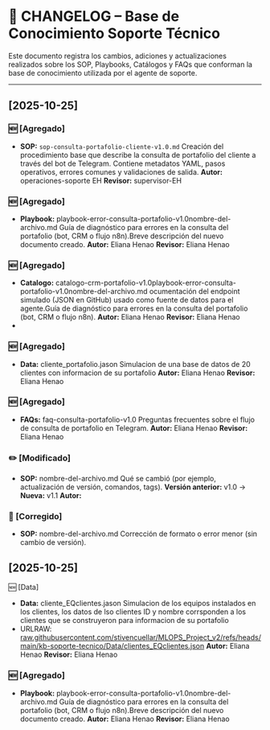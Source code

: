 # 🧾 CHANGELOG – Base de Conocimiento Soporte Técnico

Este documento registra los cambios, adiciones y actualizaciones realizados sobre los SOP, Playbooks, Catálogos y FAQs que conforman la base de conocimiento utilizada por el agente de soporte.

---

## [2025-10-25]

### 🆕 [Agregado]

- **SOP:** `sop-consulta-portafolio-cliente-v1.0.md`
  Creación del procedimiento base que describe la consulta de portafolio del cliente a través del bot de Telegram.
  Contiene metadatos YAML, pasos operativos, errores comunes y validaciones de salida.
  **Autor:** operaciones-soporte EH
  **Revisor:** supervisor-EH

### 🆕 [Agregado]

- **Playbook:** playbook-error-consulta-portafolio-v1.0nombre-del-archivo.md
  Guía de diagnóstico para errores en la consulta del portafolio (bot, CRM o flujo n8n).Breve descripción del nuevo documento creado.
  **Autor:** Eliana Henao<nombre>
  **Revisor:** Eliana Henao

### 🆕 [Agregado]

- **Catalogo:** catalogo-crm-portafolio-v1.0playbook-error-consulta-portafolio-v1.0nombre-del-archivo.md
  ocumentación del endpoint simulado (JSON en GitHub) usado como fuente de datos para el agente.Guía de diagnóstico para errores en la consulta del portafolio (bot, CRM o flujo n8n).
  **Autor:** Eliana Henao<nombre>
  **Revisor:** Eliana Henao
-

### 🆕 [Agregado]

- **Data:** cliente_portafolio.jason
  Simulacion de una base de datos de 20 clientes con informacion de su portafolio
  **Autor:** Eliana Henao<nombre>
  **Revisor:** Eliana Henao

### 🆕 [Agregado]

- **FAQs:** faq-consulta-portafolio-v1.0
  Preguntas frecuentes sobre el flujo de consulta de portafolio en Telegram.
  **Autor:** Eliana Henao<nombre>
  **Revisor:** Eliana Henao

### ✏️ [Modificado]

- **SOP:** nombre-del-archivo.md
  Qué se cambió (por ejemplo, actualización de versión, comandos, tags).
  **Versión anterior:** v1.0 → **Nueva:** v1.1
  **Autor:** <nombre>

### 🐞 [Corregido]

- **SOP:** nombre-del-archivo.md
  Corrección de formato o error menor (sin cambio de versión).





## [2025-10-25]

🆕 [Data]

- **Data:** cliente_EQclientes.jason
  Simulacion de los equipos instalados en los clientes, los datos de lso clientes ID y nombre corrsponden a los clientes que se construyeron para  informacion de su portafolio
- URLRAW: [raw.githubusercontent.com/stivencuellar/MLOPS\_Project\_v2/refs/heads/main/kb-soporte-tecnico/Data/clientes\_EQclientes.json](https://raw.githubusercontent.com/stivencuellar/MLOPS_Project_v2/refs/heads/main/kb-soporte-tecnico/Data/clientes_EQclientes.json)
  **Autor:** Eliana Henao<nombre>
  **Revisor:** Eliana Henao

### 🆕 [Agregado]

- **Playbook:** playbook-error-consulta-portafolio-v1.0nombre-del-archivo.md
  Guía de diagnóstico para errores en la consulta del portafolio (bot, CRM o flujo n8n).Breve descripción del nuevo documento creado.
  **Autor:** Eliana Henao<nombre>
  **Revisor:** Eliana Henao
